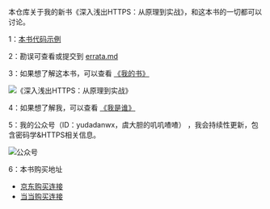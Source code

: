本仓库关于我的新书《深入浅出HTTPS：从原理到实战》，和这本书的一切都可以讨论。

1：[本书代码示例](示例/index.md)

2：勘误可查看或提交到 [errata.md](errata.md)

3：如果想了解这本书，可以查看 [《我的书》](https://mp.weixin.qq.com/s/80oQhzmP9BTimoReo1oMeQ)

![《深入浅出HTTPS：从原理到实战》](https://notes.newyingyong.cn/static/image/httpsbook/httpsbook-small.jpg?f)

4：如果想了解我，可以查看 [《我是谁》](https://mp.weixin.qq.com/s/ezBrPc5OIjUlHvCBOAVWKg)

5：我的公众号（ID：yudadanwx，虞大胆的叽叽喳喳） ，我会持续性更新，包含密码学&HTTPS相关信息。

![公众号](https://notes.newyingyong.cn/static/image/wxgzh/qrcode_258.jpg)

6：本书购买地址

- [京东购买连接](https://item.jd.com/12382462.html)
- [当当购买连接](http://product.dangdang.com/25291819.html)